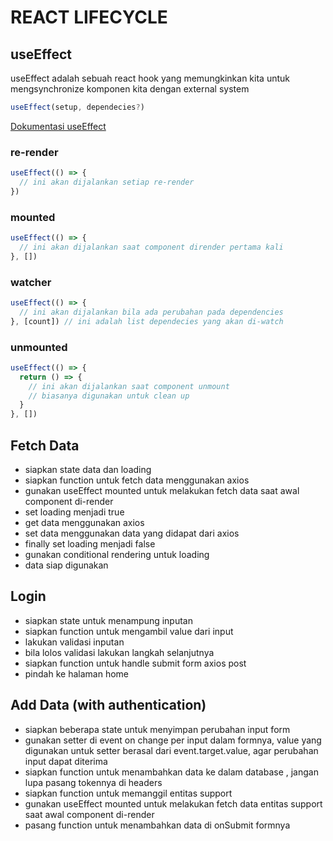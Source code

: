 # REACT LIFECYCLE

## useEffect
useEffect adalah sebuah react hook yang memungkinkan kita untuk mengsynchronize komponen kita dengan external system

```js
useEffect(setup, dependecies?)
```
[Dokumentasi useEffect](https://react.dev/reference/react/useEffect)
### re-render
```js
useEffect(() => {
  // ini akan dijalankan setiap re-render
})
```

### mounted
```js
useEffect(() => {
  // ini akan dijalankan saat component dirender pertama kali
}, [])
```

### watcher
```js
useEffect(() => {
  // ini akan dijalankan bila ada perubahan pada dependencies
}, [count]) // ini adalah list dependecies yang akan di-watch
```

### unmounted
```js
useEffect(() => {
  return () => {
    // ini akan dijalankan saat component unmount
    // biasanya digunakan untuk clean up
  }
}, [])
```

## Fetch Data
- siapkan state data dan loading 
- siapkan function untuk fetch data menggunakan axios
- gunakan useEffect mounted untuk melakukan fetch data saat awal component di-render
- set loading menjadi true
- get data menggunakan axios
- set data menggunakan data yang didapat dari axios
- finally set loading menjadi false
- gunakan conditional rendering untuk loading
- data siap digunakan

## Login
- siapkan state untuk menampung inputan
- siapkan function untuk mengambil value dari input
- lakukan validasi inputan
- bila lolos validasi lakukan langkah selanjutnya
- siapkan function untuk handle submit form axios post
- pindah ke halaman home

## Add Data (with authentication)
- siapkan beberapa state untuk menyimpan perubahan input form
- gunakan setter di event on change per input dalam formnya, value yang digunakan untuk setter berasal dari event.target.value, agar perubahan input dapat diterima
- siapkan function untuk menambahkan data ke dalam database , jangan lupa pasang tokennya di headers
- siapkan function untuk memanggil entitas support
- gunakan useEffect mounted untuk melakukan fetch data entitas support saat awal component di-render
- pasang function untuk menambahkan data di onSubmit formnya
